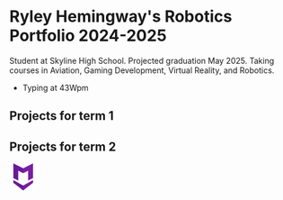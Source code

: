 # Ryley Hemingway's Robotics Portfolio 2024-2025
Student at Skyline High School. Projected graduation May 2025. Taking courses in Aviation, Gaming Development, Virtual Reality, and Robotics. 
* Typing at 43Wpm
  
## Projects for term 1

## Projects for term 2

![title](https://github.com/adam-p/markdown-here/raw/master/src/common/images/icon48.png)
